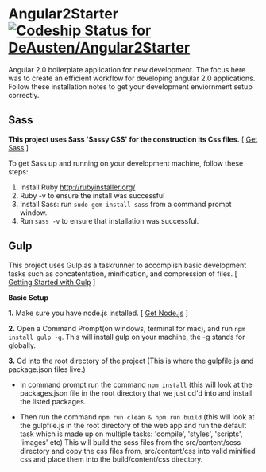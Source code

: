 # **Angular2Starter [ ![Codeship Status for DeAusten/Angular2Starter](https://codeship.com/projects/b379f120-0051-0134-9eed-1e95689fe79f/status?branch=master)](https://codeship.com/projects/153159)**
Angular 2.0 boilerplate application for new development. The focus here was to create an efficient workflow for developing angular 2.0 applications. Follow these installation notes to get your development enviornment setup correctly.


## Sass
**This project uses Sass 'Sassy CSS' for the construction its Css files.** 
[ [Get Sass](http://sass-lang.com/install "Sass") ]

To get Sass up and running on your development machine, follow these steps:

1. Install Ruby http://rubyinstaller.org/
2. Ruby -v to ensure the install was successful
3. Install Sass: run `sudo gem install sass` from a command prompt window. 
4. Run `sass -v` to ensure that installation was successful.


## **Gulp** 
This project uses Gulp as a taskrunner to accomplish basic development tasks such as concatentation, minification, and compression of files.
[ [Getting Started with Gulp](https://markgoodyear.com/2014/01/getting-started-with-gulp/ "Getting started with Gulp") ]

**Basic Setup**

**1.** 
Make sure you have node.js installed. [ [Get Node.js](https://nodejs.org/en/ "Node JS") ]

**2.** 
Open a Command Prompt(on windows, terminal for mac), and run `npm install gulp -g`. This will install gulp on your machine, the -g stands for globally.

**3.** 
Cd into the root directory of the project (This is where the gulpfile.js and package.json files live.)

- 	In command prompt run the command
	`npm install` (this will look at the packages.json file in the root directory that we just cd'd into and install the listed packages.
	
-	Then run the command `npm run clean & npm run build` (this will look at the gulpfile.js in the root directory of the web app and run the default task which is made up on multiple tasks: 'compile',  'styles', 'scripts', 'images' etc) This will build the scss files from the src/content/scss directory and copy the css files from, src/content/css into valid minified css and place them into the 	build/content/css directory.
